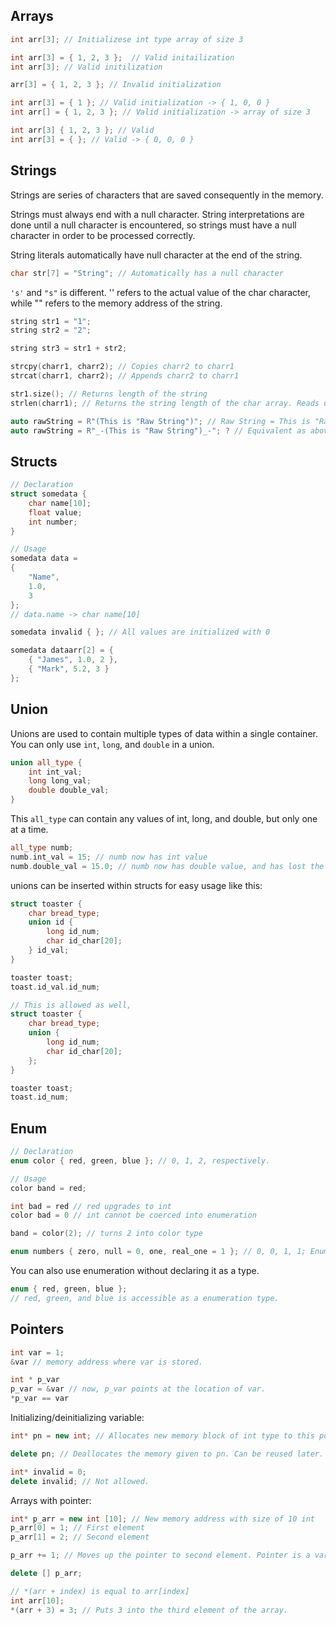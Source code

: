 ## Arrays
```c++
int arr[3]; // Initializese int type array of size 3

int arr[3] = { 1, 2, 3 };  // Valid initailization
int arr[3]; // Valid initilization

arr[3] = { 1, 2, 3 }; // Invalid initialization

int arr[3] = { 1 }; // Valid initialization -> { 1, 0, 0 }
int arr[] = { 1, 2, 3 }; // Valid initialization -> array of size 3

int arr[3] { 1, 2, 3 }; // Valid
int arr[3] = { }; // Valid -> { 0, 0, 0 }
```

## Strings
Strings are series of characters that are saved consequently in the memory. 

Strings must always end with a null character. String interpretations are done until a null character is encountered, so strings must have a null character in order to be processed correctly. 

String literals automatically have null character at the end of the string. 

```c++
char str[7] = "String"; // Automatically has a null character
```

`'s'` and `"s"` is different. '' refers to the actual value of the char character, while "" refers to the memory address of the string.

```c++
string str1 = "1";
string str2 = "2";

string str3 = str1 + str2;

strcpy(charr1, charr2); // Copies charr2 to charr1
strcat(charr1, charr2); // Appends charr2 to charr1

str1.size(); // Returns length of the string 
strlen(charr1); // Returns the string length of the char array. Reads until null character. 

auto rawString = R"(This is "Raw String")"; // Raw String = This is "Raw String"
auto rawString = R"_-(This is "Raw String")_-"; ? // Equivalent as above
```

## Structs
```c++
// Declaration
struct somedata {
    char name[10];
    float value;
    int number;
}

// Usage
somedata data = 
{ 
    "Name",
    1.0,
    3
};
// data.name -> char name[10]

somedata invalid { }; // All values are initialized with 0

somedata dataarr[2] = { 
    { "James", 1.0, 2 },
    { "Mark", 5.2, 3 }
};
```

## Union
Unions are used to contain multiple types of data within a single container. You can only use `int`, `long`, and `double` in a union. 

```c++
union all_type {
    int int_val;
    long long_val;
    double double_val;
}
```

This `all_type` can contain any values of int, long, and double, but only one at a time.
```c++
all_type numb;
numb.int_val = 15; // numb now has int value
numb.double_val = 15.0; // numb now has double value, and has lost the int value. 
```

unions can be inserted within structs for easy usage like this:
```c++
struct toaster {
    char bread_type;
    union id {
        long id_num;
        char id_char[20];
    } id_val;
}

toaster toast;
toast.id_val.id_num;

// This is allowed as well,
struct toaster {
    char bread_type;
    union {
        long id_num;
        char id_char[20];
    };
}

toaster toast;
toast.id_num;
```

## Enum
```c++
// Declaration
enum color { red, green, blue }; // 0, 1, 2, respectively.

// Usage
color band = red;

int bad = red // red upgrades to int
color bad = 0 // int cannot be coerced into enumeration

band = color(2); // turns 2 into color type

enum numbers { zero, null = 0, one, real_one = 1 }; // 0, 0, 1, 1; Enumerations can have cases with same value. 
```

You can also use enumeration without declaring it as a type.
```c++
enum { red, green, blue };
// red, green, and blue is accessible as a enumeration type. 
```

## Pointers
```c++
int var = 1;
&var // memory address where var is stored.

int * p_var
p_var = &var // now, p_var points at the location of var.
*p_var == var
```

Initializing/deinitializing variable:
```c++
int* pn = new int; // Allocates new memory block of int type to this pointer. 

delete pn; // Deallocates the memory given to pn. Can be reused later. 

int* invalid = 0;
delete invalid; // Not allowed. 
```

Arrays with pointer: 
```c++ 
int* p_arr = new int [10]; // New memory address with size of 10 int
p_arr[0] = 1; // First element
p_arr[1] = 2; // Second element

p_arr += 1; // Moves up the pointer to second element. Pointer is a variable of memory address

delete [] p_arr;  

// *(arr + index) is equal to arr[index]
int arr[10];
*(arr + 3) = 3; // Puts 3 into the third element of the array.
```